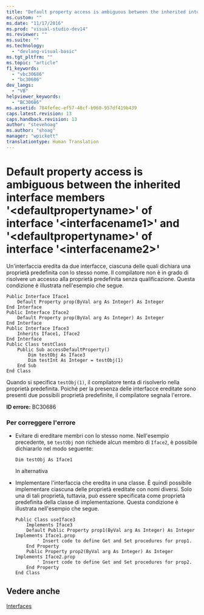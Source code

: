```yaml
---
title: "Default property access is ambiguous between the inherited interface members &#39;&lt;defaultpropertyname&gt;&#39; of interface &#39;&lt;interfacename1&gt;&#39; and &#39;&lt;defaultpropertyname&gt;&#39; of interface &#39;&lt;interfacename2&gt;&#39; | Microsoft Docs"
ms.custom: ""
ms.date: "11/17/2016"
ms.prod: "visual-studio-dev14"
ms.reviewer: ""
ms.suite: ""
ms.technology: 
  - "devlang-visual-basic"
ms.tgt_pltfrm: ""
ms.topic: "article"
f1_keywords: 
  - "vbc30686"
  - "bc30686"
dev_langs: 
  - "VB"
helpviewer_keywords: 
  - "BC30686"
ms.assetid: 784fefec-ef57-48cf-b960-957df419b439
caps.latest.revision: 13
caps.handback.revision: 13
author: "stevehoag"
ms.author: "shoag"
manager: "wpickett"
translationtype: Human Translation
---
```

# Default property access is ambiguous between the inherited interface members &#39;&lt;defaultpropertyname&gt;&#39; of interface &#39;&lt;interfacename1&gt;&#39; and &#39;&lt;defaultpropertyname&gt;&#39; of interface &#39;&lt;interfacename2&gt;&#39;
Un'interfaccia eredita da due interfacce, ciascuna delle quali dichiara una proprietà predefinita con lo stesso nome.  Il compilatore non è in grado di risolvere un accesso alla proprietà predefinita senza qualificazione.  Questa condizione è illustrata nell'esempio che segue.  
  
```  
Public Interface Iface1  
    Default Property prop(ByVal arg As Integer) As Integer  
End Interface  
Public Interface Iface2  
    Default Property prop(ByVal arg As Integer) As Integer  
End Interface  
Public Interface Iface3  
    Inherits Iface1, Iface2  
End Interface  
Public Class testClass  
    Public Sub accessDefaultProperty()  
        Dim testObj As Iface3  
        Dim testInt As Integer = testObj(1)  
    End Sub  
End Class  
```  
  
 Quando si specifica `testObj(1)`, il compilatore tenta di risolverlo nella proprietà predefinita.  Poiché per la presenza delle interfacce ereditate sono presenti due possibili proprietà predefinite, il compilatore segnala l'errore.  
  
 **ID errore:** BC30686  
  
### Per correggere l'errore  
  
-   Evitare di ereditare membri con lo stesso nome.  Nell'esempio precedente, se `testObj` non richiede alcun membro di `Iface2`, è possibile dichiararlo nel modo seguente:  
  
    ```  
    Dim testObj As Iface1  
    ```  
  
     In alternativa  
  
-   Implementare l'interfaccia che eredita in una classe.  È quindi possibile implementare ciascuna delle proprietà ereditate con nomi diversi.  Solo una di tali proprietà, tuttavia, può essere specificata come proprietà predefinita della classe di implementazione.  Questa condizione è illustrata nell'esempio che segue.  
  
    ```  
    Public Class useIface3  
        Implements Iface3  
        Default Public Property prop1(ByVal arg As Integer) As Integer Implements Iface1.prop  
            ' Insert code to define Get and Set procedures for prop1.  
        End Property  
        Public Property prop2(ByVal arg As Integer) As Integer Implements Iface2.prop  
            ' Insert code to define Get and Set procedures for prop2.  
        End Property  
    End Class  
    ```  
  
## Vedere anche  
 [Interfaces](../../../visual-basic/programming-guide/language-features/interfaces/index.md)